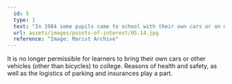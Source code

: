 ```yaml
---
  id: 5
  type: 1
  text: "In 1984 some pupils came to school with their own cars or on motorbikes."
  url: assets/images/points-of-interest/05.14.jpg
  reference: "Image: Marist Archive"
---
```

It is no longer permissible for learners to bring their own cars or other vehicles (other than bicycles) to college. Reasons of health and safety, as well as the logistics of parking and insurances play a part.
        